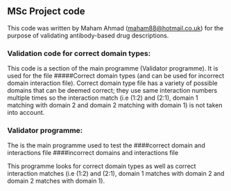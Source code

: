 ## MSc Project code                                                                                                                                                    
This code was written by Maham Ahmad (maham88@hotmail.co.uk) for the purpose of validating antibody-based drug
descriptions.

### Validation code for correct domain types:
This code is a section of the main programme (Validator programme). It is used for the file #####Correct domain 
types (and can be used for incorrect domain interaction file). Correct domain type file has a variety of possible 
domains that can be deemed correct; they use same interaction numbers multiple times so the interaction match (i.e
(1:2) and (2:1), domain 1 matching with domain 2 and domain 2 matching with domain 1) is not taken into account.

### Validator programme:
The is the main programme used to test the
####correct domain and interactions file
####incorrect domains and interactions file

This programme looks for correct domain types as well as correct interaction matches (i.e (1:2) and (2:1), domain 1
matches with domain 2 and domain 2 matches with domain 1).

